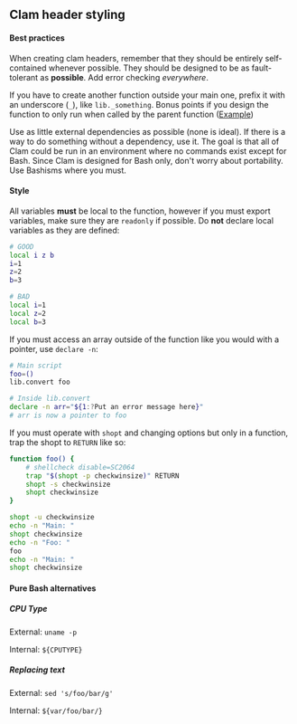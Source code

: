 ## Clam header styling

#### Best practices
When creating clam headers, remember that they should be entirely self-contained whenever possible. They should be designed to be as fault-tolerant as **possible**. Add error checking *everywhere*.

If you have to create another function outside your main one, prefix it with an underscore (`_`), like `lib._something`. Bonus points if you design the function to only run when called by the parent function ([Example](https://github.com/Henryws/clam/blob/2aa8e464315519f5d9d071fe09b70b873ec0dc17/headers/log.sh#L29))

Use as little external dependencies as possible (none is ideal). If there is a way to do something without a dependency, use it. The goal is that all of Clam could be run in an environment where no commands exist except for Bash. Since Clam is designed for Bash only, don't worry about portability. Use Bashisms where you must.

#### Style
All variables **must** be local to the function, however if you must export variables, make sure they are `readonly` if possible. Do **not** declare local variables as they are defined:
```bash
# GOOD
local i z b
i=1
z=2
b=3

# BAD
local i=1
local z=2
local b=3
```

If you must access an array outside of the function like you would with a pointer, use `declare -n`:
```bash
# Main script
foo=()
lib.convert foo

# Inside lib.convert
declare -n arr="${1:?Put an error message here}"
# arr is now a pointer to foo
```

If you must operate with `shopt` and changing options but only in a function, trap the shopt to `RETURN` like so:
```bash
function foo() {
    # shellcheck disable=SC2064
    trap "$(shopt -p checkwinsize)" RETURN
    shopt -s checkwinsize
    shopt checkwinsize
}

shopt -u checkwinsize
echo -n "Main: "
shopt checkwinsize
echo -n "Foo: "
foo
echo -n "Main: "
shopt checkwinsize
```

#### Pure Bash alternatives

##### CPU Type
External: `uname -p`

Internal: `${CPUTYPE}`

##### Replacing text
External: `sed 's/foo/bar/g'`

Internal: `${var/foo/bar/}`
